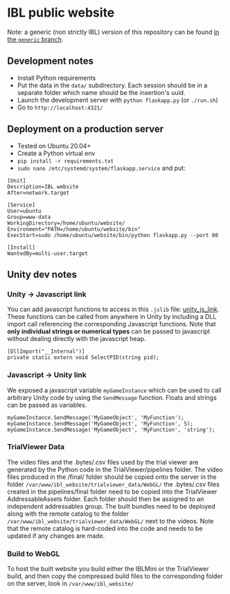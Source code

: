 # IBL public website

Note: a generic (non strictly IBL) version of this repository can be found [in the `generic` branch](https://github.com/int-brain-lab/website/tree/generic).

## Development notes

* Install Python requirements
* Put the data in the `data/` subdirectory. Each session should be in a separate folder which name should be the insertion's uuid.
* Launch the development server with `python flaskapp.py` (or `./run.sh`)
* Go to `http://localhost:4321/`


## Deployment on a production server

* Tested on Ubuntu 20.04+
* Create a Python virtual env
* `pip install -r requirements.txt`
* `sudo nano /etc/systemd/system/flaskapp.service` and put:

```
[Unit]
Description=IBL website
After=network.target

[Service]
User=ubuntu
Group=www-data
WorkingDirectory=/home/ubuntu/website/
Environment="PATH=/home/ubuntu/website/bin"
ExecStart=sudo /home/ubuntu/website/bin/python flaskapp.py --port 80

[Install]
WantedBy=multi-user.target
```

## Unity dev notes

### Unity -> Javascript link

You can add javascript functions to access in this `.jslib` file: [unity_js_link](https://github.com/int-brain-lab/website/blob/main/UnityMiniBrainClient/Assets/Plugins/unity_js_link.jslib). These functions can be called from anywhere in Unity by including a DLL import call referencing the corresponding Javascript functions. Note that **only individual strings or numerical types** can be passed to javascript without dealing directly with the javascript heap.

```
[DllImport("__Internal")]
private static extern void SelectPID(string pid);
```

### Javascript -> Unity link

We exposed a javascript variable `myGameInstance` which can be used to call arbitrary Unity code by using the `SendMessage` function. Floats and strings can be passed as variables.

```
myGameInstance.SendMessage('MyGameObject', 'MyFunction');
myGameInstance.SendMessage('MyGameObject', 'MyFunction', 5);
myGameInstance.SendMessage('MyGameObject', 'MyFunction', 'string');
```

### TrialViewer Data

The video files and the .bytes/.csv files used by the trial viewer are generated by the Python code in the TrialViewer/pipelines folder. The video files produced in the /final/ folder should be copied onto the server in the folder `/var/www/ibl_website/trialviewer_data/WebGL/` the .bytes/.csv files created in the pipelines/final folder need to be copied into the TrialViewer AddressableAssets folder. Each folder should then be assigned to an independent addressables group. The built bundles need to be deployed along with the remote catalog to the folder `/var/www/ibl_website/trialviewer_data/WebGL/` next to the videos. Note that the remote catalog is hard-coded into the code and needs to be updated if any changes are made.

### Build to WebGL

To host the built website you build either the IBLMini or the TrialViewer build, and then copy the compressed build files to the corresponding folder on the server, look in `/var/www/ibl_website/`

